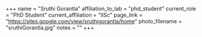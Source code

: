 +++
name = "Sruthi Gorantla"
affiliation_to_lab = "phd_student"
current_role = "PhD Student"
current_affiliation = "IISc"
page_link = "https://sites.google.com/view/sruthigorantla/home"
photo_filename = "sruthiGorantla.jpg"
notes = ""
+++
    